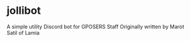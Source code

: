 # jollibot
A simple utility Discord bot for GPOSERS Staff
Originally written by Marot Satil of Lamia
